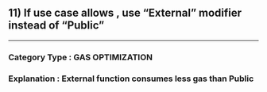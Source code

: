 ## 11) If use case allows , use  “External” modifier instead of “Public” 


---

### **Category Type** : GAS OPTIMIZATION


### **Explanation** : External function consumes less gas than Public


